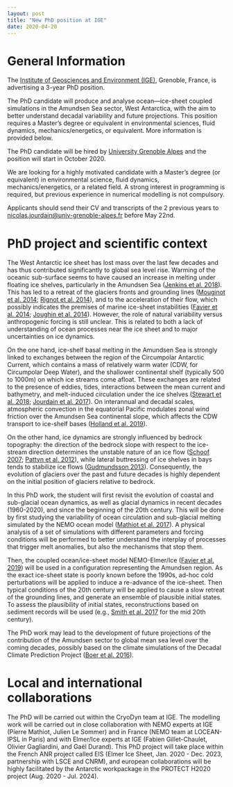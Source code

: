 ```yaml
---
layout: post
title: "New PhD position at IGE"
date: 2020-04-20
---
```


# General Information

The [Institute of Geosciences and Environment (IGE)](http://www.ige-grenoble.fr/?lang=en), Grenoble, France, is advertising a 3-year PhD position.

The PhD candidate will produce and analyse ocean—ice-sheet coupled simulations in the Amundsen Sea sector, West Antarctica, with the aim to better understand decadal variability and future projections. This position requires a Master’s degree or equivalent in environmental sciences, fluid dynamics, mechanics/energetics, or equivalent. More information is provided below.

The PhD candidate will be hired by [University Grenoble Alpes](https://www.univ-grenoble-alpes.fr/english/) and the position will start in October 2020. 

We are looking for a highly motivated candidate with a Master’s degree (or equivalent) in environmental science, fluid dynamics, mechanics/energetics, or a related field. A strong interest in programming is required, but previous experience in numerical modelling is not compulsory.

Applicants should send their CV and transcripts of the 2 previous years to <nicolas.jourdain@univ-grenoble-alpes.fr> before May 22nd.

# PhD project and scientific context

The West Antarctic ice sheet has lost mass over the last few decades and has thus contributed significantly to global sea level rise. Warming of the oceanic sub-surface seems to have caused an increase in melting under floating ice shelves, particularly in the Amundsen Sea ([Jenkins et al. 2018](https://www.nature.com/articles/s41561-018-0207-4)). This has led to a retreat of the glaciers fronts and grounding lines ([Mouginot et al. 2014](https://agupubs.onlinelibrary.wiley.com/doi/abs/10.1002/2013GL059069); [Rignot et al. 2014](https://agupubs.onlinelibrary.wiley.com/doi/abs/10.1002/2014gl060140)), and to the acceleration of their flow, which possibly indicates the premises of marine ice-sheet instabilities ([Favier et al. 2014](https://www.nature.com/articles/nclimate2094); [Joughin et al. 2014](https://science.sciencemag.org/content/344/6185/735)). However, the role of natural variability versus anthropogenic forcing is still unclear. This is related to both a lack of understanding of ocean processes near the ice sheet and to major uncertainties on ice dynamics.

On the one hand, ice-shelf basal melting in the Amundsen Sea is strongly linked to exchanges between the region of the Circumpolar Antarctic Current, which contains a mass of relatively warm water (CDW, for Circumpolar Deep Water), and the shallower continental shelf (typically 500 to 1000m) on which ice streams come afloat. These exchanges are related to the presence of eddies, tides, interactions between the mean current and bathymetry, and melt-induced circulation under the ice shelves ([Stewart et al. 2018](https://agupubs.onlinelibrary.wiley.com/doi/abs/10.1002/2017GL075677); [Jourdain et al. 2017](https://agupubs.onlinelibrary.wiley.com/doi/abs/10.1002/2016JC012509)). On interannual and decadal scales, atmospheric convection in the equatorial Pacific modulates zonal wind friction over the Amundsen Sea continental slope, which affects the CDW transport to ice-shelf bases ([Holland et al. 2019](https://www.nature.com/articles/s41561-019-0420-9)).

On the other hand, ice dynamics are strongly influenced by bedrock topography: the direction of the bedrock slope with respect to the ice-stream direction determines the unstable nature of an ice flow ([Schoof 2007](https://doi.org/10.1017/S0022112006003570); [Pattyn et al. 2012](https://www.the-cryosphere.net/6/573/2012/)), while lateral buttressing of ice shelves in bays tends to stabilize ice flows ([Gudmundsson 2013](https://www.the-cryosphere.net/7/647/2013/)). Consequently, the evolution of glaciers over the past and future decades is highly dependent on the initial position of glaciers relative to bedrock.

In this PhD work, the student will first revisit the evolution of coastal and sub-glacial ocean dynamics, as well as glacial dynamics in recent decades (1960-2020), and since the beginning of the 20th century. This will be done by first studying the variability of ocean circulation and sub-glacial melting simulated by the NEMO ocean model ([Mathiot et al. 2017](https://www.geosci-model-dev.net/10/2849/2017/)). A physical analysis of a set of simulations with different parameters and forcing conditions will be performed to better understand the interplay of processes that trigger melt anomalies, but also the mechanisms that stop them.

Then, the coupled ocean/ice-sheet model NEMO-Elmer/Ice ([Favier et al. 2019](https://www.geosci-model-dev.net/12/2255/2019/)) will be used in a configuration representing the Amundsen region. As the exact ice-sheet state is poorly known before the 1990s, ad-hoc cold perturbations will be applied to induce a re-advance of the ice-sheet. Then typical conditions of the 20th century will be applied to cause a slow retreat of the grounding lines, and generate an ensemble of plausible initial states. To assess the plausibility of initial states, reconstructions based on sediment records will be used (e.g., [Smith et al. 2017](https://www.nature.com/articles/nature20136) for the mid 20th century).

The PhD work may lead to the development of future projections of the contribution of the Amundsen sector to global mean sea level over the coming decades, possibly based on the climate simulations of the Decadal Climate Prediction Project ([Boer et al. 2016](https://www.geosci-model-dev.net/9/3751/2016/)).

# Local and international collaborations

The PhD will be carried out within the CryoDyn team at IGE. The modelling work will be carried out in close collaboration with NEMO experts at IGE (Pierre Mathiot, Julien Le Sommer) and in France (NEMO team at LOCEAN-IPSL in Paris) and with Elmer/Ice experts at IGE (Fabien Gillet-Chaulet, Olivier Gagliardini, and Gaël Durand). This PhD project will take place within the French ANR project called EIS (Elmer Ice Sheet, Jan. 2020 - Dec. 2023, partnership with LSCE and CNRM), and european collaborations will be highly facilitated by the Antarctic workpackage in the PROTECT H2020 project (Aug. 2020 - Jul. 2024).

